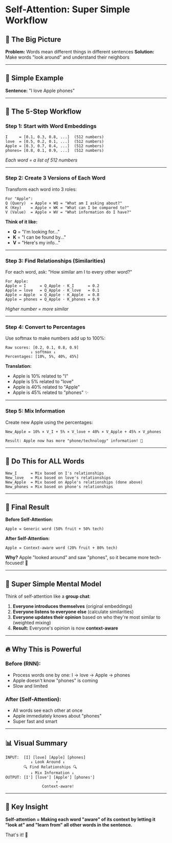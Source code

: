 # Self-Attention: Super Simple Workflow

## 🎯 The Big Picture
**Problem:** Words mean different things in different sentences
**Solution:** Make words "look around" and understand their neighbors

---

## 📝 Simple Example
**Sentence:** "I love Apple phones"

---

## 🔄 The 5-Step Workflow

### Step 1: Start with Word Embeddings
```
I     = [0.1, 0.3, 0.8, ...]  (512 numbers)
love  = [0.5, 0.2, 0.1, ...]  (512 numbers)  
Apple = [0.3, 0.7, 0.4, ...]  (512 numbers)
phones= [0.8, 0.1, 0.9, ...]  (512 numbers)
```
*Each word = a list of 512 numbers*

---

### Step 2: Create 3 Versions of Each Word
Transform each word into 3 roles:

```
For "Apple":
Q (Query)  = Apple × WQ = "What am I asking about?"
K (Key)    = Apple × WK = "What can I be compared to?" 
V (Value)  = Apple × WV = "What information do I have?"
```

**Think of it like:**
- **Q** = "I'm looking for..."
- **K** = "I can be found by..."  
- **V** = "Here's my info..."

---

### Step 3: Find Relationships (Similarities)
For each word, ask: "How similar am I to every other word?"

```
For Apple:
Apple ↔ I      = Q_Apple · K_I      = 0.2
Apple ↔ love   = Q_Apple · K_love   = 0.1  
Apple ↔ Apple  = Q_Apple · K_Apple  = 0.8
Apple ↔ phones = Q_Apple · K_phones = 0.9
```
*Higher number = more similar*

---

### Step 4: Convert to Percentages
Use softmax to make numbers add up to 100%:

```
Raw scores: [0.2, 0.1, 0.8, 0.9]
           ↓ softmax ↓
Percentages: [10%, 5%, 40%, 45%]
```

**Translation:**
- Apple is 10% related to "I"
- Apple is 5% related to "love"  
- Apple is 40% related to "Apple"
- Apple is 45% related to "phones" ✨

---

### Step 5: Mix Information
Create new Apple using the percentages:

```
New_Apple = 10% × V_I + 5% × V_love + 40% × V_Apple + 45% × V_phones

Result: Apple now has more "phone/technology" information! 📱
```

---

## 🔁 Do This for ALL Words

```
New_I      = Mix based on I's relationships
New_love   = Mix based on love's relationships  
New_Apple  = Mix based on Apple's relationships (done above)
New_phones = Mix based on phone's relationships
```

---

## 🎉 Final Result

**Before Self-Attention:**
```
Apple = Generic word (50% fruit + 50% tech)
```

**After Self-Attention:**  
```
Apple = Context-aware word (20% fruit + 80% tech)
```

**Why?** Apple "looked around" and saw "phones", so it became more tech-focused! 🚀

---

## 🧠 Super Simple Mental Model

Think of self-attention like a **group chat**:

1. **Everyone introduces themselves** (original embeddings)
2. **Everyone listens to everyone else** (calculate similarities)  
3. **Everyone updates their opinion** based on who they're most similar to (weighted mixing)
4. **Result:** Everyone's opinion is now **context-aware**

---

## 🔥 Why This is Powerful

### Before (RNN):
- Process words one by one: I → love → Apple → phones
- Apple doesn't know "phones" is coming
- Slow and limited

### After (Self-Attention):
- All words see each other at once
- Apple immediately knows about "phones"  
- Super fast and smart

---

## 📊 Visual Summary

```
INPUT:  [I] [love] [Apple] [phones]
           ↓ Look Around ↓
        🔍 Find Relationships 🔍
           ↓ Mix Information ↓  
OUTPUT: [I'] [love'] [Apple'] [phones']
                      ↑
                Context-aware!
```

---

## 🎯 Key Insight
**Self-attention = Making each word "aware" of its context by letting it "look at" and "learn from" all other words in the sentence.**

That's it! 🎉